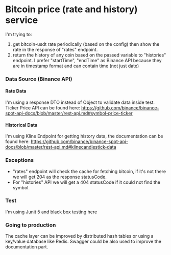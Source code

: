 # Bitcoin price (rate and history) service
I'm trying to:
1. get bitcoin-usdt rate periodically (based on the config) then show the rate in the response of "rates" endpoint.
2. return the history of any coin based on the passed variable to "histories" endpoint. I prefer "startTime", "endTime" as Binance API because they are in timestamp format and can contain time (not just date) 

### Data Source (Binance API)
#### Rate Data
I'm using a response DTO instead of Object to validate data inside test. Ticker Price API can be found here: https://github.com/binance/binance-spot-api-docs/blob/master/rest-api.md#symbol-price-ticker

#### Historical Data
I'm using Kline Endpoint for getting history data, the documentation can be found here: https://github.com/binance/binance-spot-api-docs/blob/master/rest-api.md#klinecandlestick-data

### Exceptions
- "rates" endpoint will check the cache for fetching bitcoin, if it's not there we will get 204 as the response statusCode.
- For "histories" API we will get a 404 statusCode if it could not find the symbol.  

### Test
I'm using Junit 5 and black box testing here

### Going to production
The cache layer can be improved by distributed hash tables or using a key/value database like Redis.
Swagger could be also used to improve the documentation part.